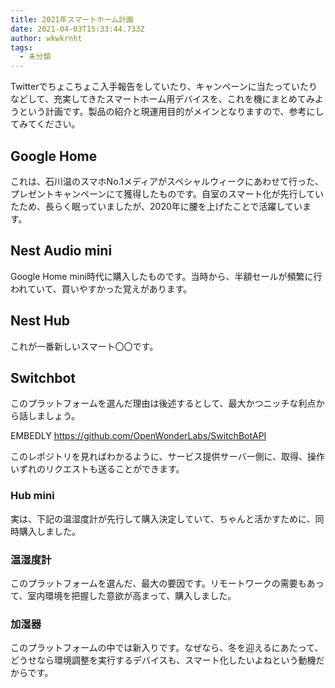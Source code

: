 ```yaml
---
title: 2021年スマートホーム計画
date: 2021-04-03T15:33:44.733Z
author: wkwkrnht
tags:
  - 未分類
---
```

Twitterでちょこちょこ入手報告をしていたり、キャンペーンに当たっていたりなどして、充実してきたスマートホーム用デバイスを、これを機にまとめてみようという計画です。製品の紹介と現運用目的がメインとなりますので、参考にしてみてください。

## Google Home

これは、石川温のスマホNo.1メディアがスペシャルウィークにあわせて行った、プレゼントキャンペーンにて獲得したものです。自室のスマート化が先行していたため、長らく眠っていましたが、2020年に腰を上げたことで活躍しています。

## Nest Audio mini

Google Home mini時代に購入したものです。当時から、半額セールが頻繁に行われていて、買いやすかった覚えがあります。

## Nest Hub

<div data-vc_mylinkbox_id="887050670"></div>

これが一番新しいスマート〇〇です。

## Switchbot

このプラットフォームを選んだ理由は後述するとして、最大かつニッチな利点から話しましょう。

EMBEDLY https://github.com/OpenWonderLabs/SwitchBotAPI

このレポジトリを見ればわかるように、サービス提供サーバー側に、取得、操作いずれのリクエストも送ることができます。

### Hub mini

実は、下記の温湿度計が先行して購入決定していて、ちゃんと活かすために、同時購入しました。

### 温湿度計

このプラットフォームを選んだ、最大の要因です。リモートワークの需要もあって、室内環境を把握した意欲が高まって、購入しました。

### 加湿器

このプラットフォームの中では新入りです。なぜなら、冬を迎えるにあたって、どうせなら環境調整を実行するデバイスも、スマート化したいよねという動機だからです。